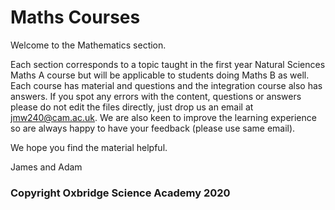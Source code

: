 # Maths Courses

Welcome to the Mathematics section.

Each section corresponds to a topic taught in the first year Natural Sciences Maths A course but will be applicable to students doing Maths B as well. Each course has material and questions and the integration course also has answers. If you spot any errors with the content, questions or answers please do not edit the files directly, just drop us an email at jmw240@cam.ac.uk. We are also keen to improve the learning experience so are always happy to have your feedback (please use same email).

We hope you find the material helpful.

James and Adam

### Copyright Oxbridge Science Academy 2020 ### 
